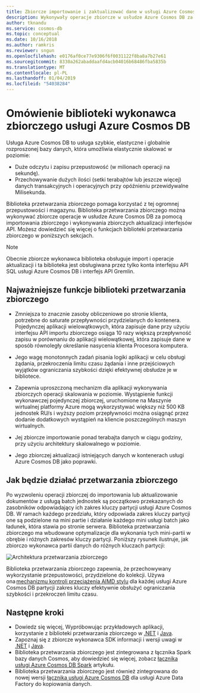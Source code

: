 ```yaml
---
title: Zbiorcze importowanie i zaktualizować dane w usługi Azure Cosmos DB przy użyciu biblioteki przetwarzania zbiorczego
description: Wykonywały operacje zbiorcze w usłudze Azure Cosmos DB za pomocą importowania zbiorczego i Zbiorcza aktualizacja interfejsów API oferowane przez bibliotekę przetwarzania zbiorczego.
author: tknandu
ms.service: cosmos-db
ms.topic: conceptual
ms.date: 10/16/2018
ms.author: ramkris
ms.reviewer: sngun
ms.openlocfilehash: e0176af0ce77e9306f6f0031122f8ba8a7b27e61
ms.sourcegitcommit: 8330a262abaddaafd4acb04016b68486fba5835b
ms.translationtype: MT
ms.contentlocale: pl-PL
ms.lasthandoff: 01/04/2019
ms.locfileid: "54038284"
---
```

# <a name="azure-cosmos-db-bulk-executor-library-overview"></a>Omówienie biblioteki wykonawca zbiorczego usługi Azure Cosmos DB
 
Usługa Azure Cosmos DB to usługa szybkie, elastyczne i globalnie rozproszonej bazy danych, która umożliwia elastycznie skalować w poziomie: 

* Duże odczytu i zapisu przepustowość (w milionach operacji na sekundę).  
* Przechowywanie dużych ilości (setki terabajtów lub jeszcze więcej) danych transakcyjnych i operacyjnych przy opóźnieniu przewidywalne Milisekunda.  

Biblioteka przetwarzania zbiorczego pomaga korzystać z tej ogromnej przepustowości i magazynu. Biblioteka przetwarzania zbiorczego można wykonywać zbiorcze operacje w usłudze Azure Cosmos DB za pomocą importowania zbiorczego i wykonywania zbiorczych aktualizacji interfejsów API. Możesz dowiedzieć się więcej o funkcjach biblioteki przetwarzania zbiorczego w poniższych sekcjach. 

> [!NOTE] 
> Obecnie zbiorcze wykonawca biblioteka obsługuje import i operacje aktualizacji i ta biblioteka jest obsługiwana przez tylko konta interfejsu API SQL usługi Azure Cosmos DB i interfejs API Gremlin.
 
## <a name="key-features-of-the-bulk-executor-library"></a>Najważniejsze funkcje biblioteki przetwarzania zbiorczego  
 
* Zmniejsza to znacznie zasoby obliczeniowe po stronie klienta, potrzebne do saturate przepływności przydzielanych do kontenera. Pojedynczej aplikacji wielowątkowych, która zapisuje dane przy użyciu interfejsu API importu zbiorczego osiąga 10 razy większą przepływność zapisu w porównaniu do aplikacji wielowątkowej, która zapisuje dane w sposób równoległy określanie nasycenia klienta Procesora komputera.  

* Jego wagę monotonnych zadań pisania logiki aplikacji w celu obsługi żądania, przekroczenia limitu czasu żądania i inne przejściowych wyjątków ograniczania szybkości dzięki efektywnej obsłudze je w bibliotece.  

* Zapewnia uproszczoną mechanizm dla aplikacji wykonywania zbiorczych operacji skalowania w poziomie. Wystąpienie funkcji wykonawczej pojedynczej zbiorczej, uruchomione na Maszynie wirtualnej platformy Azure mogą wykorzystywać większy niż 500 KB jednostek RU/s i wyższy poziom przepływności można osiągnąć przez dodanie dodatkowych wystąpień na kliencie poszczególnych maszyn wirtualnych.  
 
* Jej zbiorcze importowanie ponad terabajta danych w ciągu godziny, przy użyciu architektury skalowalnego w poziomie.  

* Jego zbiorczej aktualizacji istniejących danych w kontenerach usługi Azure Cosmos DB jako poprawki. 
 
## <a name="how-does-the-bulk-executor-operate"></a>Jak będzie działać przetwarzania zbiorczego 

Po wyzwoleniu operacji zbiorczej do importowania lub aktualizowanie dokumentów z usługą batch jednostek są początkowo przekazanych do zasobników odpowiadający ich zakres kluczy partycji usługi Azure Cosmos DB. W ramach każdego przedziału, który odpowiada zakres kluczy partycji one są podzielone na mini partie i działanie każdego mini usługi batch jako ładunek, która stawia po stronie serwera. Biblioteka przetwarzania zbiorczego ma wbudowane optymalizacje dla wykonania tych mini-partii w obrębie i różnych zakresów kluczy partycji. Poniższy rysunek ilustruje, jak zbiorczo wykonawca partii danych do różnych kluczach partycji:  

![Architektura przetwarzania zbiorczego](./media/bulk-executor-overview/bulk-executor-architecture.png)

Biblioteka przetwarzania zbiorczego zapewnia, że przechowywany wykorzystanie przepustowości, przydzielone do kolekcji. Używa ona [mechanizmu kontroli przeciążenia AIMD stylu](https://tools.ietf.org/html/rfc5681) dla każdej usługi Azure Cosmos DB partycji zakres kluczy efektywnie obsłużyć ograniczania szybkości i przekroczeń limitu czasu. 

## <a name="next-steps"></a>Następne kroki 
  
* Dowiedz się więcej, Wypróbowując przykładowych aplikacji, korzystanie z biblioteki przetwarzania zbiorczego w [.NET](bulk-executor-dot-net.md) i [Java](bulk-executor-java.md).  
* Zapoznaj się z zbiorcze wykonawca SDK informacji i wersji uwagi w [.NET](sql-api-sdk-bulk-executor-dot-net.md) i [Java](sql-api-sdk-bulk-executor-java.md).
* Biblioteka przetwarzania zbiorczego jest zintegrowana z łącznika Spark bazy danych Cosmos, aby dowiedzieć się więcej, zobacz [łącznika usługi Azure Cosmos DB Spark](spark-connector.md) artykułu.  
* Biblioteka przetwarzania zbiorczego jest również zintegrowana do nowej wersji [łącznika usługi Azure Cosmos DB](https://aka.ms/bulkexecutor-adf-v2) dla usługi Azure Data Factory do kopiowania danych.
